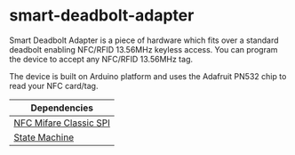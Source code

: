# smart-deadbolt-adapter
Smart Deadbolt Adapter is a piece of hardware which fits over a standard deadbolt enabling NFC/RFID 13.56MHz keyless access. You can program the device to accept any NFC/RFID 13.56MHz tag.

The device is built on Arduino platform and uses the Adafruit PN532 chip to read your NFC card/tag.

Dependencies |
------------ |
[NFC Mifare Classic SPI](https://github.com/mcvangelder/arduino-libraries/tree/develop/NFC-MiFareClassic-Spi)|
[State Machine](https://github.com/mcvangelder/arduino-libraries/tree/develop/StateMachine)|
